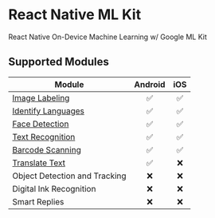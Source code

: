 # React Native ML Kit

React Native On-Device Machine Learning w/ Google ML Kit

## Supported Modules

| Module                                     | Android | iOS |
| ------------------------------------------ | :-----: | :-: |
| [Image Labeling](./image-labeling)         |   ✅    | ✅  |
| [Identify Languages](./identify-languages) |   ✅    | ✅  |
| [Face Detection](./face-detection)         |   ✅    | ✅  |
| [Text Recognition](./text-recognition)     |   ✅    | ✅  |
| [Barcode Scanning](./barcode-scanning)     |   ✅    | ✅  |
| [Translate Text](./translate-text)         |   ✅    | ❌  |
| Object Detection and Tracking              |   ❌    | ❌  |
| Digital Ink Recognition                    |   ❌    | ❌  |
| Smart Replies                              |   ❌    | ❌  |
